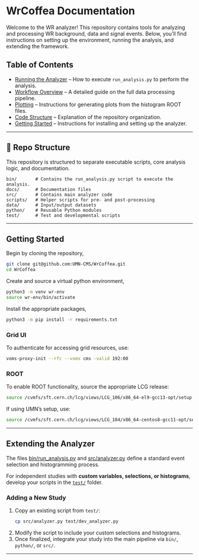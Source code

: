 # WrCoffea Documentation

Welcome to the WR analyzer! This repository contains tools for analyzing and processing WR background, data and signal events. Below, you’ll find instructions on setting up the environment, running the analysis, and extending the framework.

## Table of Contents
- [Running the Analyzer](docs/run_analysis.md) – How to execute `run_analysis.py` to perform the analysis.
- [Workflow Overview](docs/workflow.md) – A detailed guide on the full data processing pipeline.
- [Plotting](docs/plotting.md) – Instructions for generating plots from the histogram ROOT files.
- [Code Structure](README.md#-code-structure) – Explanation of the repository organization.
- [Getting Started](README.md#getting-started) – Instructions for installing and setting up the analyzer.
---
## 📂 Repo Structure
This repository is structured to separate executable scripts, core analysis logic, and documentation.

```
bin/       # Contains the run_analysis.py script to execute the analysis.
docs/      # Documentation files
src/       # Contains main analyzer code
scripts/   # Helper scripts for pre- and post-processing
data/      # Input/output datasets
python/    # Reusable Python modules
test/      # Test and developmental scripts
```
---
## Getting Started
Begin by cloning the repository,
```bash
git clone git@github.com:UMN-CMS/WrCoffea.git
cd WrCoffea
```
Create and source a virtual python environment,
```bash
python3 -m venv wr-env
source wr-env/bin/activate
```
Install the appropriate packages,
```bash
python3 -m pip install -r requirements.txt
```

### Grid UI
To authenticate for accessing grid resources, use:
```bash
voms-proxy-init --rfc --voms cms -valid 192:00
```

### ROOT
To enable ROOT functionality, source the appropriate LCG release:
```bash
source /cvmfs/sft.cern.ch/lcg/views/LCG_106/x86_64-el9-gcc13-opt/setup.sh
```
If using UMN’s setup, use:
```bash
source /cvmfs/sft.cern.ch/lcg/views/LCG_104/x86_64-centos8-gcc11-opt/setup.sh
```
---
## Extending the Analyzer
The files [bin/run_analysis.py](https://github.com/UMN-CMS/WrCoffea/blob/main/bin/run_analysis.py) and [src/analyzer.py](https://github.com/UMN-CMS/WrCoffea/blob/main/src/analyzer.py) define a standard event selection and histogramming process.

For independent studies with **custom variables, selections, or histograms**, develop your scripts in the [`test/`](https://github.com/UMN-CMS/WrCoffea/tree/main/test) folder.

### Adding a New Study
1. Copy an existing script from `test/`:
   ```bash
   cp src/analyzer.py test/dev_analyzer.py
   ```
2. Modify the script to include your custom selections and histograms.
3. Once finalized, integrate your study into the main pipeline via `bin/`, `python/`, or `src/`.
---
